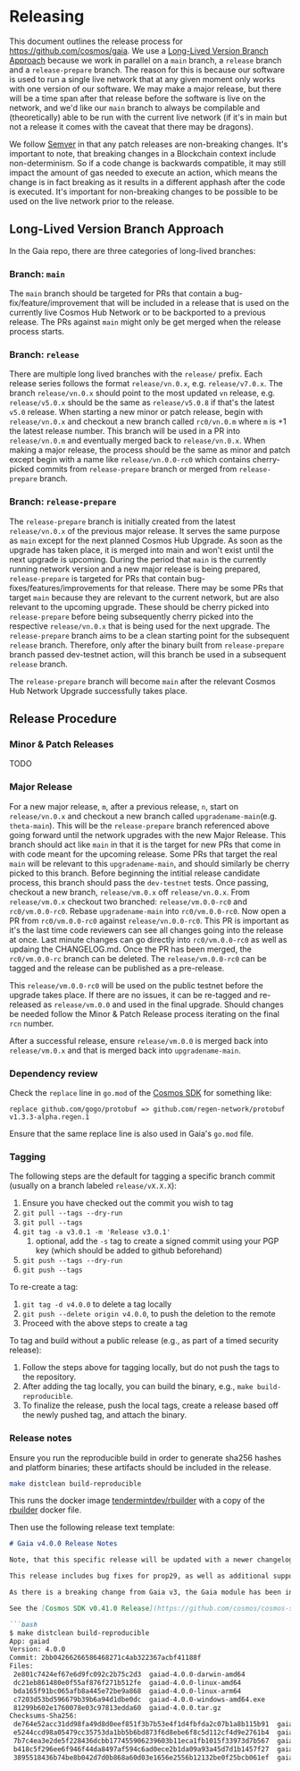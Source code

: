 # Releasing

This document outlines the release process for https://github.com/cosmos/gaia. We use a [Long-Lived Version Branch Approach](x) because we work in parallel on a `main` branch, a `release` branch and a `release-prepare` branch. The reason for this is because our software is used to run a single live network that at any given moment only works with one version of our software. We may make a major release, but there will be a time span after that release before the software is live on the network, and we'd like our `main` branch to always be compilable and (theoretically) able to be run with the current live network (if it's in main but not a release it comes with the caveat that there may be dragons).

We follow [Semver](https://semver.org/) in that any patch releases are non-breaking changes. It's important to note, that breaking changes in a Blockchain context include non-determinism. So if a code change is backwards compatible, it may still impact the amount of gas needed to execute an action, which means the change is in fact breaking as it results in a different apphash after the code is executed. It's important for non-breaking changes to be possible to be used on the live network prior to the release.


## Long-Lived Version Branch Approach

In the Gaia repo, there are three categories of long-lived branches:

### Branch: `main` 
The `main` branch should be targeted for PRs that contain a bug-fix/feature/improvement that will be included in a release that is used on the currently live Cosmos Hub Network or to be backported to a previous release. The PRs against `main` might only be get merged when the release process starts.

### Branch: `release`
There are multiple long lived branches with the `release/` prefix. Each release series follows the format `release/vn.0.x`, e.g. `release/v7.0.x`. The branch `release/vn.0.x` should point to the most updated `vn` release, e.g. `release/v5.0.x` should be the same as `release/v5.0.8` if that's the latest `v5.0` release. When starting a new minor or patch release, begin with `release/vn.0.x` and checkout a new branch called `rc0/vn.0.m` where `m` is +1 the latest release number. This branch will be used in a PR into `release/vn.0.m` and eventually merged back to `release/vn.0.x`. When making a major release, the process should be the same as minor and patch except begin with a name like `release/vn.0.0-rc0` which contains cherry-picked commits from `release-prepare` branch or merged from `release-prepare` branch. 
  
### Branch: `release-prepare`
The `release-prepare` branch is initially created from the latest `release/vn.0.x` of the previous major release. It serves the same purpose as `main` except for the next planned Cosmos Hub Upgrade. As soon as the upgrade has taken place, it is merged into main and won't exist until the next upgrade is upcoming. During the period that `main` is the currently running network version and a new major release is being prepared, `release-prepare` is targeted for PRs that contain bug-fixes/features/improvements for that release. There may be some PRs that target `main` because they are relevant to the current network, but are also relevant to the upcoming upgrade. These should be cherry picked into `release-prepare` before being subsequently cherry picked into the respective `release/vn.0.x` that is being used for the next upgrade. The `release-prepare` branch aims to be a clean starting point for the subsequent `release` branch. Therefore, only after the binary built from `release-prepare` branch passed dev-testnet action, will this branch be used in a subsequent `release` branch. 

The `release-prepare` branch will become `main` after the relevant Cosmos Hub Network Upgrade successfully takes place.

## Release Procedure

### Minor & Patch Releases

TODO

### Major Release

For a new major release, `m`, after a previous release, `n`, start on `release/vn.0.x` and checkout a new branch called `upgradename-main`(e.g. `theta-main`). This will be the `release-prepare` branch referenced above going forward until the network upgrades with the new Major Release. This branch should act like `main` in that it is the target for new PRs that come in with code meant for the upcoming release. Some PRs that target the real `main` will be relevant to this `upgradename-main`, and should similarly be cherry picked to this branch. Before beginning the intitial release candidate process, this branch should pass the `dev-testnet` tests. Once passing, checkout a new branch, `release/vm.0.x` off  `release/vn.0.x`. From `release/vm.0.x` checkout two branched: `release/vm.0.0-rc0` and `rc0/vm.0.0-rc0`. Rebase `upgradename-main` into `rc0/vm.0.0-rc0`. Now open a PR from `rc0/vm.0.0-rc0` against `release/vn.0.0-rc0`. This PR is important as it's the last time code reviewers can see all changes going into the release at once. Last minute changes can go directly into `rc0/vm.0.0-rc0` as well as updaing the CHANGELOG.md. Once the PR has been merged, the `rc0/vm.0.0-rc` branch can be deleted. The `release/vm.0.0-rc0` can be tagged and the release can be published as a pre-release.

This `release/vm.0.0-rc0` will be used on the public testnet before the upgrade takes place. If there are no issues, it can be re-tagged and re-released as `release/vm.0.0` and used in the final upgrade. Should changes be needed follow the Minor & Patch Release process iterating on the final `rcn` number.

After a successful release, ensure `release/vm.0.0` is merged back into `release/vm.0.x` and that is merged back into `upgradename-main`.

### Dependency review

Check the `replace` line in `go.mod` of the [Cosmos SDK](https://github.com/cosmos/cosmos-sdk/blob/master/go.mod) for something like:
```
replace github.com/gogo/protobuf => github.com/regen-network/protobuf v1.3.3-alpha.regen.1
```
Ensure that the same replace line is also used in Gaia's `go.mod` file.

### Tagging

The following steps are the default for tagging a specific branch commit (usually on a branch labeled `release/vX.X.X`):
1. Ensure you have checked out the commit you wish to tag
1. `git pull --tags --dry-run`
1. `git pull --tags`
1. `git tag -a v3.0.1 -m 'Release v3.0.1'`
   1. optional, add the `-s` tag to create a signed commit using your PGP key (which should be added to github beforehand)
1. `git push --tags --dry-run`
1. `git push --tags`

To re-create a tag:
1. `git tag -d v4.0.0` to delete a tag locally
1. `git push --delete origin v4.0.0`, to push the deletion to the remote
1. Proceed with the above steps to create a tag

To tag and build without a public release (e.g., as part of a timed security release):
1. Follow the steps above for tagging locally, but do not push the tags to the repository. 
1. After adding the tag locally, you can build the binary, e.g., `make build-reproducible`.
1. To finalize the release, push the local tags, create a release based off the newly pushed tag, and attach the binary. 

### Release notes

Ensure you run the reproducible build in order to generate sha256 hashes and platform binaries; 
these artifacts should be included in the release.

```bash
make distclean build-reproducible
```

This runs the docker image [tendermintdev/rbuilder](https://hub.docker.com/r/tendermintdev/rbuilder) with a copy of the [rbuilder](https://github.com/tendermint/images/tree/master/rbuilder) docker file.

Then use the following release text template:

```markdown
# Gaia v4.0.0 Release Notes

Note, that this specific release will be updated with a newer changelog, and the below hashes and binaries will also be updated.

This release includes bug fixes for prop29, as well as additional support for IBC and Ledger signing.

As there is a breaking change from Gaia v3, the Gaia module has been incremented to v4.

See the [Cosmos SDK v0.41.0 Release](https://github.com/cosmos/cosmos-sdk/releases/tag/v0.41.0) for details.

```bash
$ make distclean build-reproducible
App: gaiad
Version: 4.0.0
Commit: 2bb04266266586468271c4ab322367acbf41188f
Files:
 2e801c7424ef67e6d9fc092c2b75c2d3  gaiad-4.0.0-darwin-amd64
 dc21eb861480e0f55af876f271b512fe  gaiad-4.0.0-linux-amd64
 bda165f91bc065afb8a445e72be9a868  gaiad-4.0.0-linux-arm64
 c7203d53bd596679b39b6a94d1dbe0dc  gaiad-4.0.0-windows-amd64.exe
 81299b602e1760078e03c97813edda60  gaiad-4.0.0.tar.gz
Checksums-Sha256:
 de764e52acc31dd98fa49d8d0eef851f3b7b53e4f1d4fbfda2c07b1a8b115b91  gaiad-4.0.0-darwin-amd64
 e5244ccd98a05479cc35753da1bb5b6bd873f6d8ebe6f8c5d112cf4d9e2761b4  gaiad-4.0.0-linux-amd64
 7b7c4ea3e2de5f228436dcbb177455906239603b11eca1fb1015f33973d7b567  gaiad-4.0.0-linux-arm64
 b418c5f296ee6f946f44da8497af594c6ad0ece2b1da09a93a45d7d1b1457f27  gaiad-4.0.0-windows-amd64.exe
 3895518436b74be8b042d7d0b868a60d03e1656e2556b12132be0f25bcb061ef  gaiad-4.0.0.tar.gz
```

